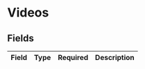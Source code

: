 # Videos


## Fields

| Field       | Type        | Required    | Description |
| ----------- | ----------- | ----------- | ----------- |